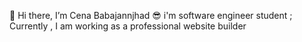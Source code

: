 👋 Hi there, I’m Cena Babajannjhad
😎 i'm software engineer student ;
Currently , I am working as a professional website builder

<!---
CenaBabajannjhad/CenaBabajannjhad is a ✨ special ✨ repository because its `README.md` (this file) appears on your GitHub profile.
You can click the Preview link to take a look at your changes.
--->
